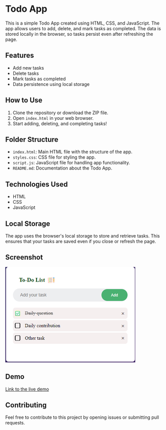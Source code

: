 # Todo App

This is a simple Todo App created using HTML, CSS, and JavaScript. The app allows users to add, delete, and mark tasks as completed. The data is stored locally in the browser, so tasks persist even after refreshing the page.

## Features
- Add new tasks
- Delete tasks
- Mark tasks as completed
- Data persistence using local storage

## How to Use
1. Clone the repository or download the ZIP file.
2. Open `index.html` in your web browser.
3. Start adding, deleting, and completing tasks!

## Folder Structure
- `index.html`: Main HTML file with the structure of the app.
- `styles.css`: CSS file for styling the app.
- `script.js`: JavaScript file for handling app functionality.
- `README.md`: Documentation about the Todo App.

## Technologies Used
- HTML
- CSS
- JavaScript

## Local Storage
The app uses the browser's local storage to store and retrieve tasks. This ensures that your tasks are saved even if you close or refresh the page.

## Screenshot
![Screenshot](./todoapp.png)

## Demo
[Link to the live demo](https://hg-todo.netlify.app/)

## Contributing
Feel free to contribute to this project by opening issues or submitting pull requests.

